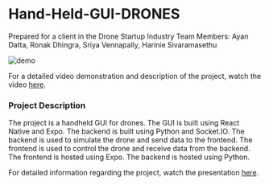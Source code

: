 # Hand-Held-GUI-DRONES
Prepared for a client in the Drone Startup Industry
Team Members: Ayan Datta, Ronak Dhingra, Sriya Vennapally, Harinie Sivaramasethu

<!-- gif or video here -->
![demo](./demo.gif)

For a detailed video demonstration and description of the project, watch the video [here](https://drive.google.com/drive/folders/1T-JsResGXFuUhvOtyRJoFfUNONe0rmqz?usp=drive_link).

### Project Description
The project is a handheld GUI for drones. The GUI is built using React Native and Expo. The backend is built using Python and Socket.IO. The backend is used to simulate the drone and send data to the frontend. The frontend is used to control the drone and receive data from the backend. The frontend is hosted using Expo. The backend is hosted using Python.

For detailed information regarding the project, watch the presentation [here](https://docs.google.com/presentation/d/1FeypjCdcVX0odSyQxoyfdcsPabELewDcPc-R09Gn_Gk/edit?usp=sharing).
